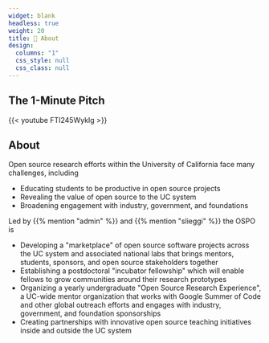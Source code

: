 ```yaml
---
widget: blank
headless: true
weight: 20
title: 🔭 About
design:
  columns: "1"
  css_style: null
  css_class: null
---
```


## The 1-Minute Pitch

{{< youtube FTI245WykIg >}}

## About

Open source research efforts within the University of California face many challenges, including

- Educating students to be productive in open source projects
- Revealing the value of open source to the UC system
- Broadening engagement with industry, government, and foundations

Led by {{% mention "admin" %}} and {{% mention "slieggi" %}} the OSPO is

- Developing a "marketplace" of open source software projects across the UC system and associated national labs that brings mentors, students, sponsors, and open source stakeholders together
- Establishing a postdoctoral "incubator fellowship" which will enable fellows to grow communities around their research prototypes  
- Organizing a yearly undergraduate "Open Source Research Experience", a UC-wide mentor organization that works with Google Summer of Code and other global outreach efforts and engages with industry, government, and foundation sponsorships
- Creating partnerships with innovative open source teaching initiatives inside and outside the UC system

